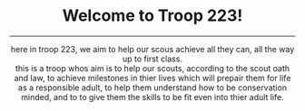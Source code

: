 <h1>Welcome to Troop 223!</h1>

  <hr>

here in troop 223, we aim to help our scous achieve all they can, all the way up to first class. 
<br>
this is a troop whos aim is to help our scouts, according to the scout oath and law, to achieve milestones in thier lives which 
will prepair them for life as a responsible adult, to help them understand how to be conservation minded, and to to give them the skills to be fit even into thier adult life.

<br>

<p></p>























<style>
  
h1{

text-align: center;
  
}

body{

text-align: center;

}


  



  
</style>
